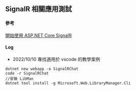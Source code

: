 SignalR 相關應用測試
-------------------
#### 參考
[開始使用 ASP.NET Core SignalR](https://learn.microsoft.com/en-us/aspnet/core/tutorials/signalr?view=aspnetcore-6.0&tabs=visual-studio-code)

#### Log
* 2022/10/10
專找適用於 vscode 的教學案例
```
dotnet new webapp -o SignalRChat
code -r SignalRChat
//安裝 LibMan
dotnet tool install -g Microsoft.Web.LibraryManager.Cli
```
